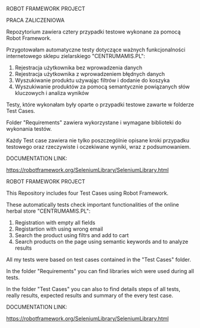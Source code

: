 ROBOT FRAMEWORK PROJECT

PRACA ZALICZENIOWA 

Repozytorium zawiera cztery przypadki testowe wykonane za pomocą Robot Framework. 

Przygotowałam automatyczne testy dotyczące ważnych funkcjonalności internetowego sklepu zielarskiego "CENTRUMAMIS.PL":

1. Rejestracja użytkownika bez wprowadzenia danych
2. Rejestracja użytkownika z wprowadzeniem błędnych danych
3. Wyszukiwanie produktu używając filtrów i dodanie do koszyka
4. Wyszukiwanie produktów za pomocą semantycznie powiązanych słów kluczowych i analiza wyników

Testy, które wykonałam były oparte o przypadki testowe zawarte w folderze Test Cases.

Folder "Requirements" zawiera wykorzystane i wymagane biblioteki do wykonania testów.

Każdy Test case zawiera nie tylko poszczególnie opisane kroki przypadku testowego oraz rzeczywiste i oczekiwane wyniki, wraz z podsumowaniem.

DOCUMENTATION LINK:

https://robotframework.org/SeleniumLibrary/SeleniumLibrary.html


ROBOT FRAMEWORK PROJECT

This Repository includes four Test Cases using Robot Framework. 

These automatically tests check important functionalities of the online herbal store "CENTRUMAMIS.PL":

1. Registration with empty all fields
2. Registartion with using wrong email
3. Search the product using filtrs and add to cart
4. Search products on the page using semantic keywords and to analyze results

All my tests were based on test cases contained in the "Test Cases" folder.

In the folder "Requirements" you can find libraries wich were used during all tests.

In the folder "Test Cases" you can also to find details steps of all tests, really results, expected results and summary of the every test case.

DOCUMENTATION LINK:

https://robotframework.org/SeleniumLibrary/SeleniumLibrary.html
